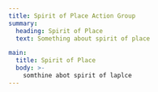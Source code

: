 ```yaml
---
title: Spirit of Place Action Group
summary:
  heading: Spirit of Place
  text: Something about spirit of place

main:
  title: Spirit of Place
  body: >-
    somthine abot spirit of laplce
---
```

